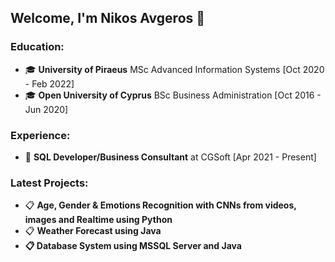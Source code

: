 ## Welcome, I'm Nikos Avgeros 👋
### Education:
<ul>
	<li>&#x1F393; <strong>University of Piraeus</strong> MSc Advanced Information Systems [Oct 2020 - Feb 2022]</li>
	<li>&#x1F393; <strong>Open University of Cyprus</strong> BSc Business Administration [Oct 2016 - Jun 2020]</li>
</ul>

### Experience:
<ul>
	<li>&#x1F4BC; <strong>SQL Developer/Business Consultant</strong> at CGSoft [Apr 2021 - Present]</li>
</ul>

### Latest Projects:
<ul>
	<li>&#x1F4CB; <strong>Age, Gender & Emotions Recognition with CNNs from videos, images and Realtime using Python</strong></li>
	<li>&#x1F4CB; <strong>Weather Forecast using Java</li>
	<li>&#x1F4CB; <strong>Database System using MSSQL Server and Java</li>
</ul>
<!--
**nikavgeros/nikavgeros** is a ✨ _special_ ✨ repository because its `README.md` (this file) appears on your GitHub profile.

Here are some ideas to get you started:

- 🔭 I’m currently working on ...
- 🌱 I’m currently learning ...
- 👯 I’m looking to collaborate on ...
- 🤔 I’m looking for help with ...
- 💬 Ask me about ...
- 📫 How to reach me: ...
- 😄 Pronouns: ...
- ⚡ Fun fact: ...
-->
